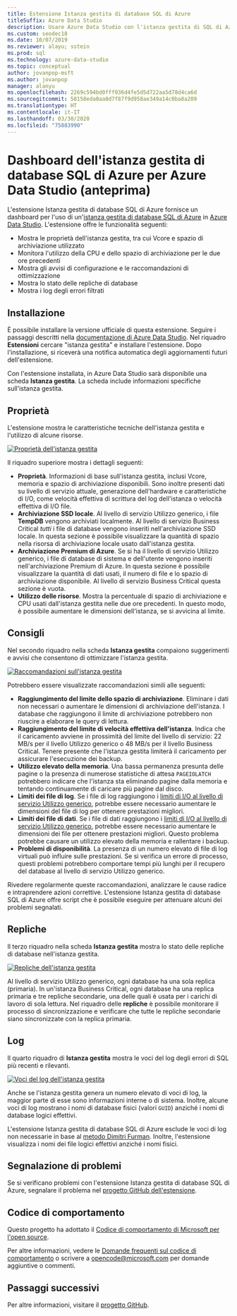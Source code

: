 ```yaml
---
title: Estensione Istanza gestita di database SQL di Azure
titleSuffix: Azure Data Studio
description: Usare Azure Data Studio con l'istanza gestita di SQL di Azure
ms.custom: seodec18
ms.date: 10/07/2019
ms.reviewer: alayu; sstein
ms.prod: sql
ms.technology: azure-data-studio
ms.topic: conceptual
author: jovanpop-msft
ms.author: jovanpop
manager: alanyu
ms.openlocfilehash: 2269c594bd0fff036d4fe5d5d722aa5d78d4ca6d
ms.sourcegitcommit: 58158eda0aa0d7f87f9d958ae349a14c0ba8a209
ms.translationtype: HT
ms.contentlocale: it-IT
ms.lasthandoff: 03/30/2020
ms.locfileid: "75883990"
---
```

# <a name="azure-sql-database-managed-instance-dashboard-for-azure-data-studio-preview"></a>Dashboard dell'istanza gestita di database SQL di Azure per Azure Data Studio (anteprima)

L'estensione Istanza gestita di database SQL di Azure fornisce un dashboard per l'uso di un'[istanza gestita di database SQL di Azure](https://docs.microsoft.com/azure/sql-database/sql-database-managed-instance-index) in [Azure Data Studio](https://github.com/Microsoft/azuredatastudio). L'estensione offre le funzionalità seguenti:

- Mostra le proprietà dell'istanza gestita, tra cui Vcore e spazio di archiviazione utilizzato
- Monitora l'utilizzo della CPU e dello spazio di archiviazione per le due ore precedenti
- Mostra gli avvisi di configurazione e le raccomandazioni di ottimizzazione
- Mostra lo stato delle repliche di database
- Mostra i log degli errori filtrati

## <a name="install"></a>Installazione

È possibile installare la versione ufficiale di questa estensione. Seguire i passaggi descritti nella [documentazione di Azure Data Studio](https://docs.microsoft.com/sql/azure-data-studio/extensions).
Nel riquadro **Estensioni** cercare "istanza gestita" e installare l'estensione. Dopo l'installazione, si riceverà una notifica automatica degli aggiornamenti futuri dell'estensione.

Con l'estensione installata, in Azure Data Studio sarà disponibile una scheda **Istanza gestita**. La scheda include informazioni specifiche sull'istanza gestita.

## <a name="properties"></a>Proprietà

L'estensione mostra le caratteristiche tecniche dell'istanza gestita e l'utilizzo di alcune risorse.

[ ![Proprietà dell'istanza gestita](media/azure-sql-mi-extension/ads-mi-tab1.png )](media/azure-sql-mi-extension/ads-mi-tab1.png#lightbox)

Il riquadro superiore mostra i dettagli seguenti:

- **Proprietà**. Informazioni di base sull'istanza gestita, inclusi Vcore, memoria e spazio di archiviazione disponibili. Sono inoltre presenti dati su livello di servizio attuale, generazione dell'hardware e caratteristiche di I/O, come velocità effettiva di scrittura del log dell'istanza o velocità effettiva di I/O file.
- **Archiviazione SSD locale**. Al livello di servizio Utilizzo generico, i file **TempDB** vengono archiviati localmente. Al livello di servizio Business Critical _tutti_ i file di database vengono inseriti nell'archiviazione SSD locale. In questa sezione è possibile visualizzare la quantità di spazio nella risorsa di archiviazione locale usato dall'istanza gestita.
- **Archiviazione Premium di Azure**. Se si ha il livello di servizio Utilizzo generico, i file di database di sistema e dell'utente vengono inseriti nell'archiviazione Premium di Azure. In questa sezione è possibile visualizzare la quantità di dati usati, il numero di file e lo spazio di archiviazione disponibile. Al livello di servizio Business Critical questa sezione è vuota.
- **Utilizzo delle risorse**. Mostra la percentuale di spazio di archiviazione e CPU usati dall'istanza gestita nelle due ore precedenti. In questo modo, è possibile aumentare le dimensioni dell'istanza, se si avvicina al limite.

## <a name="recommendations"></a>Consigli

Nel secondo riquadro nella scheda **Istanza gestita** compaiono suggerimenti e avvisi che consentono di ottimizzare l'istanza gestita.

[![ Raccomandazioni sull'istanza gestita](media/azure-sql-mi-extension/ads-mi-tab2.png )](media/azure-sql-mi-extension/ads-mi-tab2.png#lightbox)

Potrebbero essere visualizzate raccomandazioni simili alle seguenti:

- **Raggiungimento del limite dello spazio di archiviazione**. Eliminare i dati non necessari o aumentare le dimensioni di archiviazione dell'istanza. I database che raggiungono il limite di archiviazione potrebbero non riuscire a elaborare le query di lettura.
- **Raggiungimento del limite di velocità effettiva dell'istanza**. Indica che il caricamento avviene in prossimità del limite del livello di servizio: 22 MB/s per il livello Utilizzo generico o 48 MB/s per il livello Business Critical. Tenere presente che l'istanza gestita limiterà il caricamento per assicurare l'esecuzione dei backup.
- **Utilizzo elevato della memoria**. Una bassa permanenza presunta delle pagine o la presenza di numerose statistiche di attesa `PAGEIOLATCH` potrebbero indicare che l'istanza sta eliminando pagine dalla memoria e tentando continuamente di caricare più pagine dal disco.
- **Limiti dei file di log**. Se i file di log raggiungono i [limiti di I/O al livello di servizio Utilizzo generico](https://docs.microsoft.com/azure/sql-database/sql-database-managed-instance-resource-limits#file-io-characteristics-in-general-purpose-tier), potrebbe essere necessario aumentare le dimensioni del file di log per ottenere prestazioni migliori.
- **Limiti dei file di dati**. Se i file di dati raggiungono i [limiti di I/O al livello di servizio Utilizzo generico](https://docs.microsoft.com/azure/sql-database/sql-database-managed-instance-resource-limits#file-io-characteristics-in-general-purpose-tier), potrebbe essere necessario aumentare le dimensioni dei file per ottenere prestazioni migliori. Questo problema potrebbe causare un utilizzo elevato della memoria e rallentare i backup.
- **Problemi di disponibilità**. La presenza di un numero elevato di file di log virtuali può influire sulle prestazioni. Se si verifica un errore di processo, questi problemi potrebbero comportare tempi più lunghi per il recupero del database al livello di servizio Utilizzo generico.

Rivedere regolarmente queste raccomandazioni, analizzare le cause radice e intraprendere azioni correttive. L'estensione Istanza gestita di database SQL di Azure offre script che è possibile eseguire per attenuare alcuni dei problemi segnalati.

## <a name="replicas"></a>Repliche

Il terzo riquadro nella scheda **Istanza gestita** mostra lo stato delle repliche di database nell'istanza gestita.

[ ![Repliche dell'istanza gestita](media/azure-sql-mi-extension/ads-mi-tab3.png )](media/azure-sql-mi-extension/ads-mi-tab3.png#lightbox)

Al livello di servizio Utilizzo generico, ogni database ha una sola replica (primaria). In un'istanza Business Critical, ogni database ha una replica primaria e tre repliche secondarie, una delle quali è usata per i carichi di lavoro di sola lettura. Nel riquadro delle **repliche** è possibile monitorare il processo di sincronizzazione e verificare che tutte le repliche secondarie siano sincronizzate con la replica primaria.

## <a name="logs"></a>Log

Il quarto riquadro di **Istanza gestita** mostra le voci del log degli errori di SQL più recenti e rilevanti.

[ ![Voci del log dell'istanza gestita](media/azure-sql-mi-extension/ads-mi-tab4.png )](media/azure-sql-mi-extension/ads-mi-tab4.png#lightbox)

Anche se l'istanza gestita genera un numero elevato di voci di log, la maggior parte di esse sono informazioni interne o di sistema. Inoltre, alcune voci di log mostrano i nomi di database fisici (valori `GUID`) anziché i nomi di database logici effettivi.

L'estensione Istanza gestita di database SQL di Azure esclude le voci di log non necessarie in base al [metodo Dimitri Furman](https://techcommunity.microsoft.com/t5/DataCAT/Azure-SQL-DB-Managed-Instance-sp-readmierrorlog/ba-p/305506). Inoltre, l'estensione visualizza i nomi dei file logici effettivi anziché i nomi fisici.

## <a name="reporting-problems"></a>Segnalazione di problemi

Se si verificano problemi con l'estensione Istanza gestita di database SQL di Azure, segnalare il problema nel [progetto GitHub dell'estensione](https://github.com/JocaPC/AzureDataStudio-Managed-Instance/issues).

## <a name="code-of-conduct"></a>Codice di comportamento

Questo progetto ha adottato il [Codice di comportamento di Microsoft per l'open source][conduct-code].

Per altre informazioni, vedere le [Domande frequenti sul codice di comportamento][conduct-FAQ] o scrivere a [opencode@microsoft.com][conduct-email] per domande aggiuntive o commenti.

## <a name="next-steps"></a>Passaggi successivi

Per altre informazioni, visitare il [progetto GitHub](https://github.com/JocaPC/AzureDataStudio-Managed-Instance/).

[conduct-code]: https://opensource.microsoft.com/codeofconduct/
[conduct-FAQ]: https://opensource.microsoft.com/codeofconduct/faq/
[conduct-email]: mailto:opencode@microsoft.com
